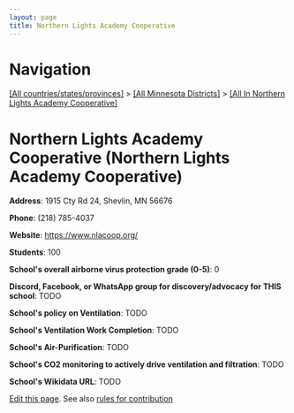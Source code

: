 ```yaml
---
layout: page
title: Northern Lights Academy Cooperative
---
```

# Navigation

[[All countries/states/provinces]](../../..) > [[All Minnesota Districts]](../..) > [[All In Northern Lights Academy Cooperative]](..)

# Northern Lights Academy Cooperative (Northern Lights Academy Cooperative)

**Address**: 1915 Cty Rd 24, Shevlin, MN 56676

**Phone**: (218) 785-4037

**Website**: <https://www.nlacoop.org/>

**Students**: 100

**School's overall airborne virus protection grade (0-5)**: 0

**Discord, Facebook, or WhatsApp group for discovery/advocacy for THIS school**: TODO

**School's policy on Ventilation**: TODO

**School's Ventilation Work Completion**: TODO

**School's Air-Purification**: TODO

**School's CO2 monitoring to actively drive ventilation and filtration**: TODO

**School's Wikidata URL**: TODO


[Edit this page](https://github.com/ventilate-schools/MN/edit/main/./Northern_Lights_Academy_Cooperative/Northern_Lights_Academy_Cooperative.md). See also [rules for contribution](../../../contribution-rules/)